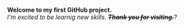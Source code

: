 **Welcome to my first GitHub project.**<br/>
_I'm excited to be learnig new skills._
**_~~Thank you for visiting.~~_**?
 



